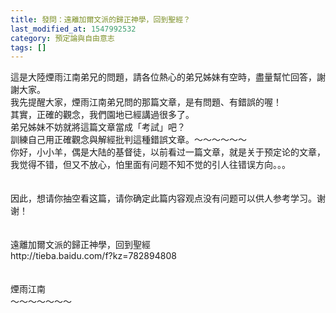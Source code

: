 ```yaml
---
title: 發問：遠離加爾文派的歸正神學，回到聖經？
last_modified_at: 1547992532
category: 預定論與自由意志
tags: []
---
```


<p>這是大陸煙雨江南弟兄的問題，請各位熱心的弟兄姊妹有空時，盡量幫忙回答，謝謝大家。<br/>我先提醒大家，煙雨江南弟兄問的那篇文章，是有問題、有錯誤的喔！<br/>其實，正確的觀念，我們園地已經講過很多了。<br/>弟兄姊妹不妨就將這篇文章當成「考試」吧？<br/>訓練自己用正確觀念與解經批判這種錯誤文章。<!--more-->～～～～～～<br/>你好，小小羊，偶是大陆的基督徒，以前看过一篇文章，就是关于预定论的文章，我觉得不错，但又不放心，怕里面有问题不知不觉的引人往错误方向。。。<br/><br/><br/>因此，想请你抽空看这篇，请你确定此篇内容观点没有问题可以供人参考学习。谢谢！<br/><br/><br/>遠離加爾文派的歸正神學，回到聖經<br/>http://tieba.baidu.com/f?kz=782894808 <br/><br/><br/>煙雨江南<br/>～～～～～～～
</p>